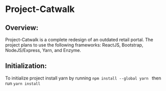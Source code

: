 # Project-Catwalk

## Overview:
Project-Catwalk is a complete redesign of an outdated retail portal. The project plans to use the following frameworks: ReactJS, Bootstrap, NodeJS/Express, Yarn, and Enzyme.

## Initialization:
To initialize project install yarn by running `npm install --global yarn ` then run `yarn install`